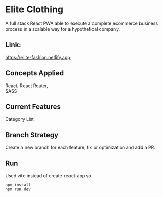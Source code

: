 # Elite Clothing
A full stack React PWA able to execute a complete ecommerce business process in a scalable way for a hypothetical company.

## Link: 
https://elite-fashion.netlify.app

## Concepts Applied
React, React Router, <br>
SASS<br>

## Current Features
Category List<br>

## Branch Strategy
Create a new branch for each feature, fix or optimization and add a PR.

## Run
Used vite instead of create-react-app so

    npm install
    npm run dev
    

